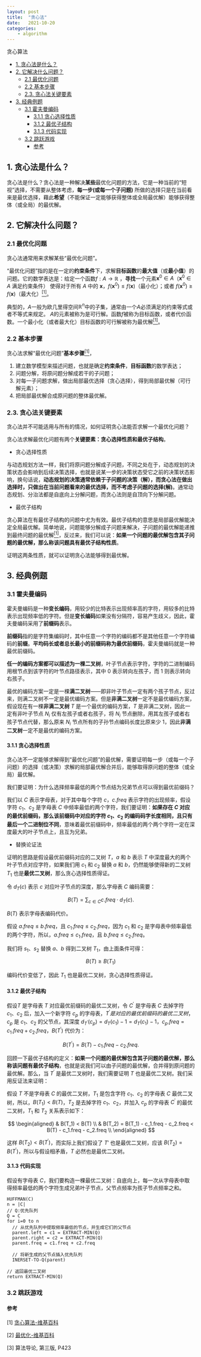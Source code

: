 ```yaml
---
layout: post
title:  "贪心法"
date:   2021-10-20
categories: 
    - algorithm
---
```


<head>
    <script src="https://cdn.mathjax.org/mathjax/latest/MathJax.js?config=TeX-AMS-MML_HTMLorMML" type="text/javascript"></script>
    <script type="text/x-mathjax-config">
        MathJax.Hub.Config({
            tex2jax: {
            skipTags: ['script', 'noscript', 'style', 'textarea', 'pre'],
            inlineMath: [['$','$']]
            }
        });
    </script>
</head>

贪心算法

- [1. 贪心法是什么？](#1-贪心法是什么)
- [2. 它解决什么问题？](#2-它解决什么问题)
  - [2.1 最优化问题](#21-最优化问题)
  - [2.2 基本步骤](#22-基本步骤)
  - [2.3. 贪心法关键要素](#23-贪心法关键要素)
- [3. 经典例题](#3-经典例题)
  - [3.1 霍夫曼编码](#31-霍夫曼编码)
    - [3.1.1 贪心选择性质](#311-贪心选择性质)
    - [3.1.2 最优子结构](#312-最优子结构)
    - [3.1.3 代码实现](#313-代码实现)
  - [3.2 跳跃游戏](#32-跳跃游戏)
    - [参考](#参考)

## 1. 贪心法是什么？

贪心法是什么？贪心法是一种解决**某些**最优化问题的方法，它是一种当前的“短视”选择，不需要从整体考虑，**每一步(或每一个子问题)** 所做的选择只是在当前看来是最优选择，藉此**希望**（不能保证一定能够获得整体或全局最优解）能够获得整体（或全局）的最优解。

## 2. 它解决什么问题？

### 2.1 最优化问题

贪心法通常用来求解某些“最优化问题”。

“最优化问题”指的是在一定的**约束条件**下，求解**目标函数**的**最大值**（或**最小值**）的问题。它的数学表达是：给定一个函数${\displaystyle f:A\to \mathbb {R}}$ ，**寻找**一个元素${\displaystyle \mathbf {x} ^{0}\in A}$（$\mathbf {x} ^{0}\in A$ 满足约束条件） 使得对于所有 ${\displaystyle A}$ 中的 ${\displaystyle \mathbf {x}}$，${\displaystyle f(\mathbf {x} ^{0})\leq f(\mathbf {x} )}$（最小化）；或者 ${\displaystyle f(\mathbf {x} ^{0})\geq f(\mathbf {x} )}$（最大化）[<sup>[1]</sup>](#refer-anchor-1)。

典型的，${\displaystyle A}$一般为欧几里得空间${\displaystyle \mathbb {R} ^{n}}$中的子集，通常由一个${\displaystyle A}$必须满足的约束等式或者不等式来规定。 ${\displaystyle A}$的元素被称为是可行解。函数${\displaystyle f}$被称为目标函数，或者代价函数。一个最小化（或者最大化）目标函数的可行解被称为最优解[<sup>[1]</sup>](#refer-anchor-1)。

### 2.2 基本步骤

贪心法求解“最优化问题”**基本步骤**[<sup>[1]</sup>](#refer-anchor-1)，

1. 建立数学模型来描述问题，也就是确定**约束条件**，**目标函数**的数学表达；
2. 问题分解，将原问题分解成若干的子问题；
3. 对每一子问题求解，做出局部最优选择（贪心选择），得到局部最优解（可行解元素）；
4. 把局部最优解合成原问题的整体最优解。

### 2.3. 贪心法关键要素

贪心法并不可能适用与所有的情况，如何证明贪心法能否求解一个最优化问题？

贪心法求解最优化问题有两个**关键要素：贪心选择性质和最优子结构**。

- 贪心选择性质

与动态规划方法一样，我们将原问题分解成子问题，不同之处在于，动态规划的决策状态会影响到后续决策选择，也就是说某一步的决策状态受它之前的决策状态影响，换句话说，**动态规划的决策通常依赖于子问题的决策（解），而贪心法在做出选择时，只做出在当前问题看来的最优选择，而不考虑子问题的选择(解)**。通常动态规划、分治法都是自底向上分解问题，而贪心法则是自顶向下分解问题。

- 最优子结构

贪心算法在有最优子结构的问题中尤为有效。最优子结构的意思是局部最优解能决定全局最优解。简单地说，问题能够分解成子问题来解决，子问题的最优解能递推到最终问题的最优解[<sup>[1]</sup>](#refer-anchor-1)，反过来，我们可以说：**如果一个问题的最优解包含其子问题的最优解，那么称该问题具有最优子结构性质**。

证明这两条性质，就可以证明贪心法能够得到最优解。

## 3. 经典例题

### 3.1 霍夫曼编码

霍夫曼编码是一种**变长编码**，用较少的比特表示出现频率高的字符，用较多的比特表示出现频率低的字符。但是**变长编码**如果没有分隔符，容易产生歧义，因此，霍夫曼编码采用了**前缀码**表示。

**前缀码**指的是字符集编码时，其中任意一个字符的编码都不是其他任意一个字符编码的**前缀**。**平均码长或者总长最小的前缀码称为最优前缀码**，霍夫曼编码就是一种最优前缀码。

**任一的编码方案都可以描述为一棵二叉树**，叶子节点表示字符，字符的二进制编码用根节点到该字符的叶节点路径表示，其中 $0$ 表示转向左孩子，而 $1$ 则表示转向右孩子。

最优的编码方案一定是一棵**满二叉树**——即非叶子节点一定有两个孩子节点，反过来，则满二叉树不一定是最优编码方案。但是**非满二叉树**一定不是最优编码方案，假设现在有一棵**非满二叉树** $T$ 是一个最优的编码方案，$T$ 是非满二叉树，因此一定有非叶子节点 $N_i$ 仅有左孩子或者右孩子，将 $N_i$ 节点删除，用其左孩子或者右孩子节点代替，那么原来 $N_i$ 节点所有的子孙节点编码长度比原来少 $1$，因此**非满二叉树**一定不是最优的编码方案。

#### 3.1.1 贪心选择性质

贪心法不一定能够求解得到“最优化问题”的最优解，需要证明每一步（或每一个子问题）的选择（或决策）求解的局部最优解合并后，能够取得原问题的整体（或全局）最优解。

我们要证明：为什么选择频率最低的两个节点结为兄弟节点可以得到最优前缀码？

我们以 $C$ 表示字母表，对于其中每个字符 $c$，$c.freq$ 表示字符的出现频率，假设字符 $c_1、c_2$ 是字母表 $C$ 中频率最低的两个字符，我们要证明：**如果存在 $C$ 对应的最优前缀码，那么该前缀码中对应的字符 $c_1、c_2$ 的编码码字长度相同，且只有最后一个二进制位不同**，意味着最优前缀码中，频率最低的两个两个字符一定在深度最大的叶子节点上，且互为兄弟。

- 替换论证法

证明的思路是假设最优前缀码对应的二叉树 $T$，$a$ 和 $b$ 表示 $T$ 中深度最大的两个叶子节点对应字符，如果我们用 $c_1$ 和 $c_2$ 替换 $a$ 和 $b$，仍然能够使得新的二叉树 $T_1$ 也是**最优二叉树**，那么贪心选择性质得证。

令 $d_T(c)$ 表示 $c$ 对应叶子节点的深度，那么字母表 $C$ 编码需要：

$$
B(T) = \sum_{c\in{C}} c.freq \cdot {d_T(c)}.
$$

$B(T)$ 表示字母表编码代价。

假设 $a.freq \leq b.freq$，且 $c_1.freq \leq c_2.freq$，因为 $c_1$ 和 $c_2$ 是字母表中频率最低的两个字符，所以，$a.freq \leq c_1.freq$，且 $b.freq \leq c_2.freq$。

我们将 $s_1、s_2$ 替换 $a、b$ 得到二叉树 $T_1$，由上面条件可得：

$$
B(T) \geq B(T_1)
$$

编码代价变低了，因此 $T_1$ 也是最优二叉树，贪心选择性质得证。

#### 3.1.2 最优子结构

假设$T$ 是字母表 $T$ 对应最优前缀码的最优二叉树，令 $C^{'}$ 是字母表 $C$ 去掉字符 $c_1、c_2$ 后，加入一个新字符 $c_p$ 的字母表，$T^{'} 是对应的最优前缀码的最优二叉树，$ $c_{p}$ 是 $c_1、c_2$ 的父节点，其深度 $d_{T^{'}}(c_{p}) = d_T(c_1) - 1 = d_T(c_1) - 1$，$c_p.freq = c_1.freq + c_2.freq$，$B(T^{'})$ 代价为：

$$
B(T^{'}) = B(T) - c_1.freq - c_2.freq.
$$

回顾一下最优子结构的定义：**如果一个问题的最优解包含其子问题的最优解，那么称该问题有最优子结构**，也就是说我们可以由子问题的最优解，合并得到原问题的最优解。那么，当 $T^{'}$ 是最优二叉树时，我们需要证明 $T$ 也是最优二叉树。我们采用反证法来证明：

假设 $T$ 不是字母表 $C$ 的最优二叉树，$T_1$ 是包含字符 $c_1、c_2$ 的字母表 $C$ 最优二叉树，所以，$B(T_1) < B(T)$，$T_2$ 是去掉字符 $c_1、c_2$，并加入 $c_p$ 的字母表 $C^{'}$ 的最优二叉树，$T_1$ 和 $T_2$ 关系表示如下：

$$
\begin{aligned}
& B(T_1) < B(T) \\
& B(T_2) = B(T_1) - c_1.freq - c_2.freq < B(T) - c_1.freq - c_2.freq \\
\end{aligned}
$$

这样 $B(T_2) < B(T^{'})$，而实际上我们假设了 $T{'}$ 也是最优二叉树，应该 $B(T_2) = B(T^{'})$，所以与假设相矛盾，$T$ 必然也是最优二叉树。

#### 3.1.3 代码实现

假设有字母表 $C$，我们要构造一棵最优二叉树：自底向上，每一次从字母表中取得频率最低的两个字符生成兄弟叶子节点，父节点频率为孩子节点频率之和。

```
HUFFMAN(C)
n = |C|
// Q:优先队列
Q = C
for i=0 to n
  // 从优先队列中提取频率最低的节点，并生成它们的父节点
  parent.left = c1 = EXTRACT-MIN(Q)
  parent.right = c2 = EXTRACT-MIN(Q)
  parent.freq = c1.freq + c2.freq

  // 将新生成的父节点插入优先队列
  INERSET-TO-Q(parent)

// 返回最优二叉树
return EXTRACT-MIN(Q)
```

### 3.2 跳跃游戏

#### 参考

<div id="refer-anchor-1"></div>

[1] [贪心算法-维基百科](https://zh.wikipedia.org/wiki/%E8%B4%AA%E5%BF%83%E7%AE%97%E6%B3%95)

<div id="refer-anchor-2"></div>

[2] [最优化-维基百科](https://zh.wikipedia.org/wiki/%E6%9C%80%E4%BC%98%E5%8C%96)

<div id="refer-anchor-3"></div>

[3] 算法导论, 第三版, P423